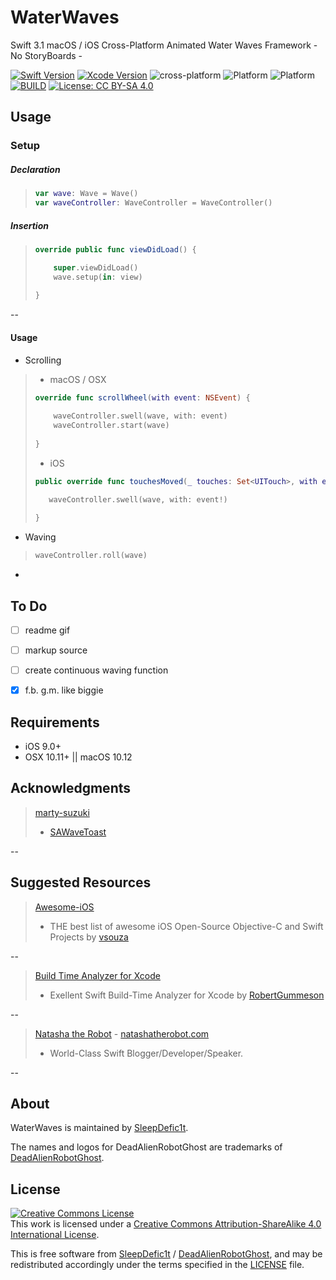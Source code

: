 # WaterWaves

Swift 3.1 macOS / iOS Cross-Platform Animated Water Waves Framework - No StoryBoards -

[![Swift Version](https://img.shields.io/badge/swift-3.1-brightgreen.svg?style=flat)](https://github.com/apple/swift)
[![Xcode Version](https://img.shields.io/badge/xcode-8.3-brightgreen.svg?style=flat)](https://developer.apple.com/xcode/)
![cross-platform](https://img.shields.io/badge/cross--platform-Apple-brightgreen.svg?style=flat)
![Platform](https://img.shields.io/badge/platform-iOS-brightgreen.svg?style=flat)
![Platform](https://img.shields.io/badge/platform-macOS-brightgreen.svg?style=flat)
[![BUILD](https://img.shields.io/badge/build-passing-brightgreen.svg?style=flat)](https://github.com/deadAlienRobotGhost/WaterWaves)
[![License: CC BY-SA 4.0](https://img.shields.io/badge/license-CC%20BY--SA%204.0-brightgreen.svg?style=flat)](http://creativecommons.org/licenses/by-sa/4.0/)

## Usage

### Setup

##### Declaration

> ```swift
> var wave: Wave = Wave()
> var waveController: WaveController = WaveController()
> ```

##### Insertion

> ```swift
>override public func viewDidLoad() {
>
>     super.viewDidLoad() 
>     wave.setup(in: view)
>   
> }
> ```

--


#### Usage

- Scrolling  
>  - macOS / OSX  
>```swift
> override func scrollWheel(with event: NSEvent) {  
>   
>     waveController.swell(wave, with: event)  
>     waveController.start(wave)  
>     
> }  
> ``` 
>  - iOS  
> ```swift
> public override func touchesMoved(_ touches: Set<UITouch>, with event: UIEvent?) {
> 
>    waveController.swell(wave, with: event!)
>   
> }  
> ```

- Waving

> ```swift
> waveController.roll(wave)
> ```

-


## To Do

- [ ] readme gif
- [ ] markup source
- [ ] create continuous waving function
- [x] f.b. g.m. like biggie


## Requirements

- iOS 9.0+
- OSX 10.11+ || macOS 10.12


## Acknowledgments

>[marty-suzuki](https://github.com/marty-suzuki)
>- [SAWaveToast](https://github.com/marty-suzuki/SAWaveToast)

--


## Suggested Resources

> [Awesome-iOS](https://github.com/vsouza/awesome-ios)
> - THE best list of awesome iOS Open-Source Objective-C and Swift Projects by [vsouza](https://github.com/vsouza)

--


> [Build Time Analyzer for Xcode](https://github.com/RobertGummesson/BuildTimeAnalyzer-for-Xcode)
> - Exellent Swift Build-Time Analyzer for Xcode by [RobertGummeson](https://github.com/RobertGummesson)

--


> [Natasha the Robot](https://github.com/natashatherobot) - [natashatherobot.com](https://www.natashatherobot.com)
> - World-Class Swift Blogger/Developer/Speaker. 

--


## About

WaterWaves is maintained by [SleepDefic1t](http://github.com/sleepdefic1t).

The names and logos for DeadAlienRobotGhost are trademarks of [DeadAlienRobotGhost](https://github.com/deadAlienRobotGhost).


## License

<a rel="license" href="http://creativecommons.org/licenses/by-sa/4.0/"><img alt="Creative Commons License" style="border-width:0" src="https://i.creativecommons.org/l/by-sa/4.0/88x31.png" /></a><br />This work is licensed under a <a rel="license" href="http://creativecommons.org/licenses/by-sa/4.0/">Creative Commons Attribution-ShareAlike 4.0 International License</a>.

This is free software from [SleepDefic1t](https://github.com/sleepdefic1t) / [DeadAlienRobotGhost](https://github.com/deadAlienRobotGhost), and may be redistributed accordingly
under the terms specified in the [LICENSE] file.

[LICENSE]: /LICENSE
